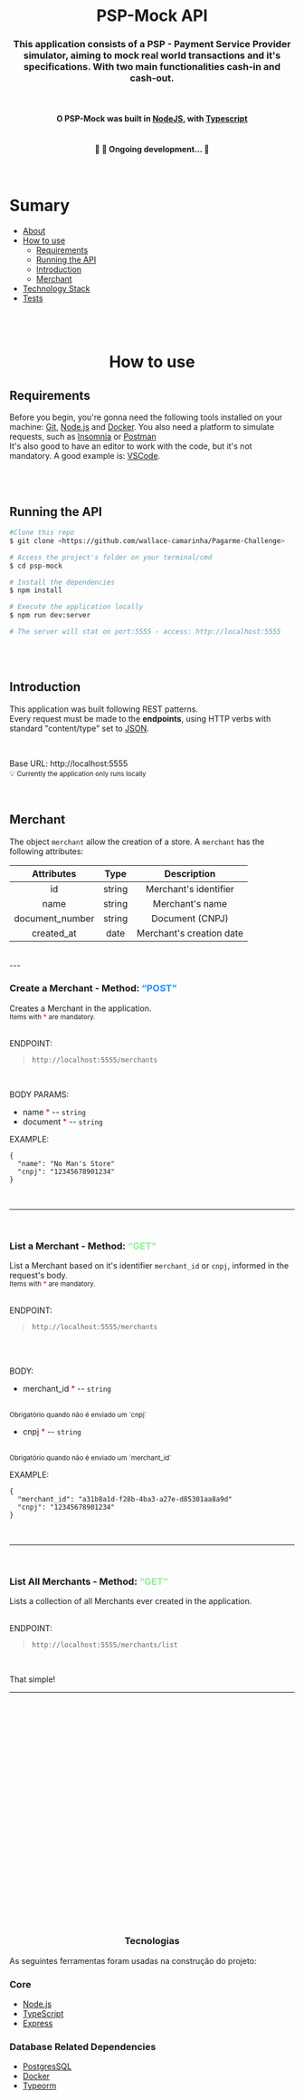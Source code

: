 <h1 align="center">PSP-Mock API</h1>

<h3 align="center">
  This application consists of a <strong>PSP - Payment Service Provider</strong> simulator, aiming to mock real world transactions and it's specifications. With two main functionalities <strong>cash-in</strong> and <strong>cash-out</strong>.
</h3>
<br>
<h4 align="center">O PSP-Mock was built in <a href="https://nodejs.org/en/">NodeJS</a>, with <a href="https://www.typescriptlang.org/">Typescript</a>


<br>
<br>

<h4 align="center">
	🚧   🚀 Ongoing development...  🚧
</h4>
<br>

Sumary
=================
<!--ts-->
   * [About](#About)
   * [How to use](#how-to-use)
      * [Requirements](#requirements)
      * [Running the API](#running-the-api)
      * [Introduction](#introduction)
      * [Merchant](#merchant)
   * [Technology Stack](#technology-stack)
   * [Tests](#tests)
<!--te-->
<br>
<br>

<!-- <h1 align="center">About</h1> -->


<h1 align="center">How to use</h1>

<h2> Requirements</h2>

Before you begin, you're gonna need the following tools installed on your machine:
[Git](https://git-scm.com), [Node.js](https://nodejs.org/en/) and [Docker](https://www.docker.com/). You also need a platform to simulate requests, such as [Insomnia](https://insomnia.rest/download) or [Postman](https://www.postman.com/downloads/)
<br>
It's also good to have an editor to work with the code, but it's not mandatory. A good example is: [VSCode](https://code.visualstudio.com/).


<!-- Você pode utilizar este arquivo do Insomnia com as requisições utilizadas em desenvolvimento: download -->

<br>
<br>

## Running the API

```bash
#Clone this repo
$ git clone <https://github.com/wallace-camarinha/Pagarme-Challenge>

# Access the project's folder on your terminal/cmd
$ cd psp-mock

# Install the dependencies
$ npm install

# Execute the application locally
$ npm run dev:server

# The server will stat on port:5555 - access: http://localhost:5555
```

<br>
<br>

## Introduction

This application was built following REST patterns.
<br>
Every request must be made to the <strong>endpoints</strong>, using HTTP verbs with standard "content/type" set to [JSON](http://www.json.org/).

<br>

Base URL: http://localhost:5555
<br>
💡<small> Currently the application only runs locally</small>

<br>

## Merchant
The object ```merchant``` allow the creation of a store. A ```merchant``` has the following attributes:


|    Attributes   |      Type     |         Description         |
|:---------------:|:-------------:|:---------------------------:|
|         id      |     string    |    Merchant's identifier    |
|        name     |     string    |       Merchant's name       |
| document_number |     string    |        Document (CNPJ)      |
|    created_at   |      date     |   Merchant's creation date  |
<br>
---

<br>

<h3>Create a Merchant - Method: <q style="color:DodgerBlue">POST</q></h3>
Creates a Merchant in the application.
<br>
<small>Items with <a style="color:red">*</a> are mandatory.</small>
<br>
<br>

ENDPOINT:

>`http://localhost:5555/merchants`

<br>

BODY PARAMS:
<br>

* name <a style="color:red">*</a> -- `string`
* document <a style="color:red">*</a> -- `string`

EXAMPLE:

    {
      "name": "No Man's Store"
      "cnpj": "12345678901234"
    }
<br>

---
<br>

<h3>List a Merchant - Method: <q style="color:LightGreen">GET</q></h3>

List a Merchant based on it's identifier `merchant_id` or `cnpj`, informed in the request's body.
<br>
<small>Items with <a style="color:red">*</a> are mandatory.</small>
<br>
<br>

ENDPOINT:

>`http://localhost:5555/merchants`
<br>

<br>

BODY:
<br>

* merchant_id <a style="color:red">*</a> -- `string`
</br>
<small>Obrigatório quando não é enviado um `cnpj`</small>

* cnpj <a style="color:red">*</a> -- `string`
</br>
<small>Obrigatório quando não é enviado um `merchant_id`</small>


EXAMPLE:

    {
      "merchant_id": "a31b8a1d-f28b-4ba3-a27e-d85301aa8a9d"
      "cnpj": "12345678901234"
    }

<br>

---
<br>

<h3>List All Merchants - Method: <q style="color:LightGreen">GET</q></h3>

Lists a collection of all Merchants ever created in the application.
<br>
<br>

ENDPOINT:

>`http://localhost:5555/merchants/list`
<br>

That simple!

---

















<br>
<br>
<br>
<br>
<br>
<br>
<br>
<br>
<br>
<br>
<br>
<br>
<br>
<br>
<br>
<br>
<br>
<br>
<br>
<br>
<br>
<br>
<br>


<h3 align="center">Tecnologias</h3>

As seguintes ferramentas foram usadas na construção do projeto:

### Core

- [Node.js](https://nodejs.org/en/)
- [TypeScript](https://www.typescriptlang.org/)
- [Express](https://expressjs.com/)

### Database Related Dependencies

- [PostgresSQL](https://www.postgresql.org/)
- [Docker](https://www.docker.com/)
- [Typeorm](https://typeorm.io/)
